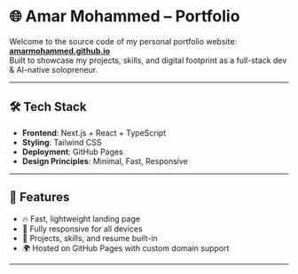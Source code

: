 # 🌐 Amar Mohammed – Portfolio

Welcome to the source code of my personal portfolio website:  
**[amarmohammed.github.io](https://am4rknvl.github.io)**  
Built to showcase my projects, skills, and digital footprint as a full-stack dev & AI-native solopreneur.

---

## 🛠️ Tech Stack

- **Frontend**: Next.js + React + TypeScript  
- **Styling**: Tailwind CSS  
- **Deployment**: GitHub Pages  
- **Design Principles**: Minimal, Fast, Responsive

---

## 🚀 Features

- 🔥 Fast, lightweight landing page
- 📱 Fully responsive for all devices
- 🧠 Projects, skills, and resume built-in
- 🌍 Hosted on GitHub Pages with custom domain support

---


